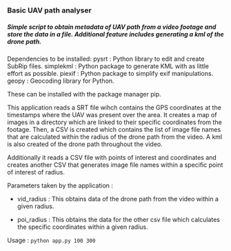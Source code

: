 ### Basic UAV path analyser

##### Simple script to obtain metadata of UAV path from a video footage and store the data in a file. Additional feature includes generating a kml of the drone path.

Dependencies to be installed: pysrt : Python library to edit and create SubRip files.
                              simplekml :  Python package to generate KML with as little effort as possible.
                              piexif : Python package to simplify exif manipulations.
                              geopy : Geocoding library for Python.
                              
These can be installed with the package manager pip.

This application reads a SRT file wihch contains the GPS coordinates at the timestamps where the UAV was present over the area.
It creates a map of images in a directory which are linked to their specific coordinates from the footage.
Then, a CSV is created which contains the list of image file names that are calculated within the radius of the drone path from the video.
A kml is also created of the drone path throughout the video.

Additionally it reads a CSV file with points of interest and coordinates and creates another CSV that generates image file names within a specific point of interest of radius.

Parameters taken by the application : 

- vid_radius : This obtains data of the drone path from the video within a given radius.

- poi_radius : This obtains the data for the other csv file which calculates the specific coordinates within a given radius.

Usage : `python app.py 100 300`



